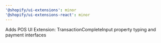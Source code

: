 ```yaml
---
'@shopify/ui-extensions': minor
'@shopify/ui-extensions-react': minor
---
```


Adds POS UI Extension: TransactionCompleteInput property typing and payment interfaces
